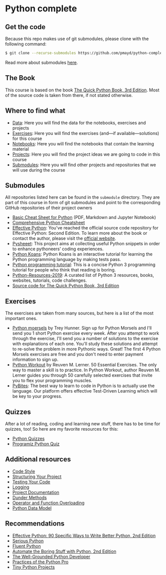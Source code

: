 # Python complete

## Get the code

Because this repo makes use of git submodules, please clone with the following command:

```bash
$ git clone --recurse-submodules https://github.com/pmayd/python-complete.git 
```

Read more about submodules [here](https://git-scm.com/book/en/v2/Git-Tools-Submodules).

## The Book

This course is based on the book [The Quick Python Book, 3rd Edition](https://www.manning.com/books/the-quick-python-book-third-edition). Most of the source code is taken from there, if not stated otherwise.

## Where to find what

- [Data](data): Here you will find the data for the notebooks, exercises and projects
- [Exercises](exercises): Here you will find the exercises (and&mdash;if available&mdash;solutions) for this course
- [Notebooks](nb): Here you will find the notebooks that contain the learning material
- [Projects](projects): Here you will find the project ideas we are going to code in this course
- [Submodules](submodules): Here you will find other projects and repositories that we will use during the course

## Submodules

All repositories listed here can be found in the `submodule` directory. They are part of this course in form of git submodules and point to the corresponding GitHub repositories of their project owners

- [Basic Cheat Sheet for Python](https://github.com/wilfredinni/python-cheatsheet) (PDF, Markdown and Jupyter Notebook)
- [Comprehensive Python Cheatsheet](https://github.com/gto76/python-cheatsheet)
- [Effective Python](https://github.com/bslatkin/effectivepython): You've reached the official source code repository for Effective Python: Second Edition. To learn more about the book or contact the author, please visit the [official website](https://effectivepython.com/).
- [Pysheeet](https://www.pythonsheets.com/): This project aims at collecting useful Python snippets in order to enhance pythoneers’ coding experiences.
- [Python Koans](https://github.com/gregmalcolm/python_koans): Python Koans is an interactive tutorial for learning the Python programming language by making tests pass.
- [Python programming tutorial](https://github.com/Akuli/python-tutorial): This is a concise Python 3 programming tutorial for people who think that reading is boring. 
- [Python-Resources-2019](https://github.com/stephenh67/python-resources-2019): A curated list of Python 3 resources, books, websites, tutorials, code challenges.
- [Source code for The Quick Python Book, 3rd Edition](https://github.com/nceder/qpbe3e)

## Exercises

The exercises are taken from many sources, but here is a list of the most important ones.

- [Python moersels](https://www.pythonmorsels.com/) by Trey Hunner. Sign up for Python Morsels and I'll send you 1 short Python exercise every week. After you attempt to work through the exercise, I'll send you a number of solutions to the exercise with explanations of each one. You'll study these solutions and attempt to re-solve the problem in more Pythonic ways. Great! The first 4 Python Morsels exercises are free and you don't need to enter payment information to sign up.
- [Python Workout](https://www.manning.com/books/python-workout) by Reuven M. Lerner. 50 Essential Exercises. The only way to master a skill is to practice. In Python Workout, author Reuven M. Lerner guides you through 50 carefully selected exercises that invite you to flex your programming muscles.
- [PyBites](https://codechalleng.es/): The best way to learn to code in Python is to actually use the language. Our platform offers effective Test-Driven Learning which will be key to your progress. 

## Quizzes

After a lot of reading, coding and learning new stuff, there has to be time for quizzes, too! So here are my favorite resources for this:

- [Python Quizzes](https://realpython.com/quizzes/)
- [Programiz Python Quiz](https://www.programiz.com/python-programming/quiz)

## Additional resources

- [Code Style](https://docs.python-guide.org/writing/style/)
- [Structuring Your Project](https://docs.python-guide.org/writing/structure/)
- [Testing Your Code](https://docs.python-guide.org/writing/tests/)
- [Logging](https://docs.python-guide.org/writing/logging/)
- [Project Documentation](https://docs.python-guide.org/writing/documentation/)
- [Dunder Methods](https://dbader.org/blog/python-dunder-methods)
- [Operator and Function Overloading](https://realpython.com/operator-function-overloading/)
- [Python Data Model](https://docs.python.org/3/reference/datamodel.html)

## Recommendations

- [Effective Python: 90 Specific Ways to Write Better Python, 2nd Edition](https://learning.oreilly.com/library/view/effective-python-90/9780134854717/)
- [Serious Python](https://learning.oreilly.com/library/view/serious-python/9781492071211/)
- [Fluent Python](https://learning.oreilly.com/library/view/fluent-python/9781491946237/)
- [Automate the Boring Stuff with Python, 2nd Edition](https://nostarch.com/automatestuff2)
- [The Well-Grounded Python Developer](https://www.manning.com/books/the-well-grounded-python-developer?query=python)
- [Practices of the Python Pro](https://www.manning.com/books/practices-of-the-python-pro?query=python)
- [Tiny Python Projects](https://www.manning.com/books/tiny-python-projects?query=python)
